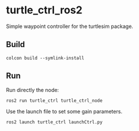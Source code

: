 # turtle_ctrl_ros2
Simple waypoint controller for the turtlesim package.

## Build

```
colcon build --symlink-install
```

## Run
Run directly the node:

```
ros2 run turtle_ctrl turtle_ctrl_node
```

Use the launch file to set some gain parameters.
```
ros2 launch turtle_ctrl launchCtrl.py
```
